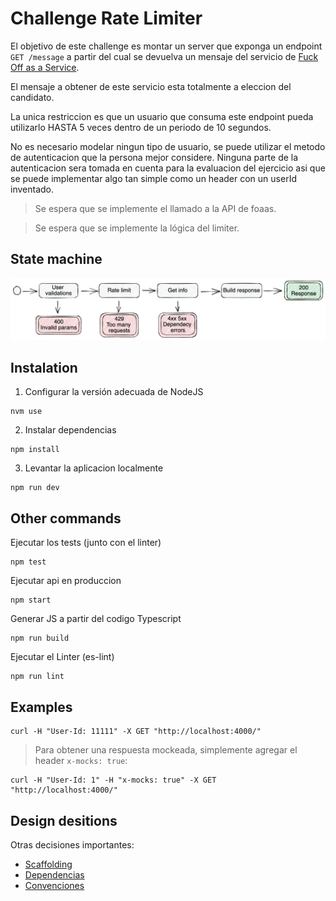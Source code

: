 # Challenge Rate Limiter
El objetivo de este challenge es montar un server que exponga un endpoint `GET /message` a partir del cual se devuelva un mensaje del servicio de [Fuck Off as a Service](https://www.foaas.com/).

El mensaje a obtener de este servicio esta totalmente a eleccion del candidato. 

La unica restriccion es que un usuario que consuma este endpoint pueda utilizarlo HASTA 5 veces dentro de un periodo de 10 segundos. 

No es necesario modelar ningun tipo de usuario, se puede utilizar el metodo de autenticacion que la persona mejor considere. Ninguna parte de la autenticacion sera tomada en cuenta para la evaluacion del ejercicio asi que se puede implementar algo tan simple como un header con un userId inventado.


> Se espera que se implemente el llamado a la API de foaas.

> Se espera que se implemente la lógica del limiter.

## State machine
![state chart](docs/assets/state-chart.png)
## Instalation
1. Configurar la versión adecuada de NodeJS
```
nvm use
```
2. Instalar dependencias
```
npm install
```
3. Levantar la aplicacion localmente
```
npm run dev
```
## Other commands
Ejecutar los tests (junto con el linter)
```
npm test
```
Ejecutar api en produccion
```
npm start
```
Generar JS a partir del codigo Typescript
```
npm run build
```
Ejecutar el Linter (es-lint)
```
npm run lint
```
## Examples
```curl
curl -H "User-Id: 11111" -X GET "http://localhost:4000/"
```
> Para obtener una respuesta mockeada, simplemente agregar el header `x-mocks: true`:
```curl
curl -H "User-Id: 1" -H "x-mocks: true" -X GET "http://localhost:4000/"
```

## Design desitions

Otras decisiones importantes:
- [Scaffolding](docs/scaffolding.md)
- [Dependencias](docs/dependencies.md)
- [Convenciones](docs/conventions.md)
